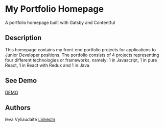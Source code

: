 # My Portfolio Homepage

A portfolio homepage built with Gatsby and Contentful

## Description

This homepage contains my front-end portfolio projects for applications to Junior Developer positions.
The portfolio consists of 4 projects representing four different technologies or frameworks, namely: 1 in Javascript, 1 in pure React, 1 in React with Redux and 1 in Java.

## See Demo

[DEMO](https://portfolio-page-app.herokuapp.com/)

## Authors

Ieva Vyliaudaite
[LinkedIn](https://www.linkedin.com/in/ievavyliaudaite/)
